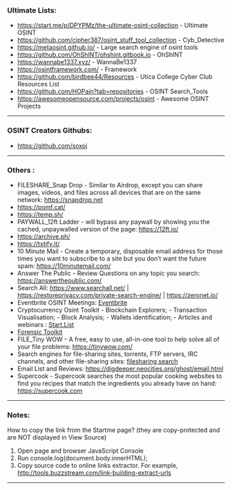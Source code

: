 
### Ultimate Lists:

* https://start.me/p/DPYPMz/the-ultimate-osint-collection - Ultimate OSINT
* https://github.com/cipher387/osint_stuff_tool_collection - Cyb_Detective 
* https://metaosint.github.io/ - Large search engine of osint tools 
* https://github.com/OhShINT/ohshint.gitbook.io - OhShINT
* https://wannabe1337.xyz/ - WannaBe1337
* https://osintframework.com/ - Framework
* https://github.com/birdbee44/Resources - Utica College Cyber Club Resources List
* https://github.com/HOPain?tab=repositories - OSINT Search_Tools
* https://awesomeopensource.com/projects/osint - Awesome OSINT Projects

* * *

### OSINT Creators Githubs: 

* https://github.com/soxoj


* * * 

### Others :

* FILESHARE_Snap Drop - Similar to Airdrop, except you can share images, videos, and files across all devices that are on the same network: https://snapdrop.net 
* https://pomf.cat/
* https://temp.sh/
* PAYWALL_12ft Ladder - will bypass any paywall by showing you the cached, unpaywalled version of the page: https://12ft.io/
* https://archive.ph/
* https://txtify.it/
* 10 Minute Mail - Create a temporary, disposable email address for those times you want to subscribe to a site but you don’t want the future spam: https://10minutemail.com/ 
* Answer The Public - Review Questions on any topic you search: https://answerthepublic.com/
* Search All: https://www.searchall.net/ | https://restoreprivacy.com/private-search-engine/ | https://zeronet.io/
* Eventbrite OSINT Meetings: [Eventbrite](https://www.eventbrite.com/d/online/free--events/osint/?page=1)
* Cryptocurrency Osint Toolkit - Blockchain Explorers; - Transaction Visualisation; - Block Analysis; - Wallets identification; - Articles and webinars : [Start.List](https://start.me/p/ek4rxK/cryptocurrency-osint)
* [Forensic Toolkit](https://start.me/p/q6mw4Q/forensics)
* FILE_Tiny WOW - A free, easy to use, all-in-one tool to help solve all of your file problems: https://tinywow.com/
* Search engines for file-sharing sites, torrents, FTP servers, IRC channels, and other file-sharing sites: [filesharing search](https://github.com/cipher387/osint_stuff_tool_collection#filesharingsearchengines)
* Email List and Reviews: https://digdeeper.neocities.org/ghost/email.html
* Supercook - Supercook searches the most popular cooking websites to find you recipes that match the ingredients you already have on hand: https://supercook.com

* * *

### Notes: 

How to copy the link from the Startme page?
(they are copy-protected and are NOT displayed in View Source)

1. Open page and browser JavaScript Console
2. Run console.log(document.body.innerHTML);
3. Copy source code to online links extractor. For example, http://tools.buzzstream.com/link-building-extract-urls

* * * 
